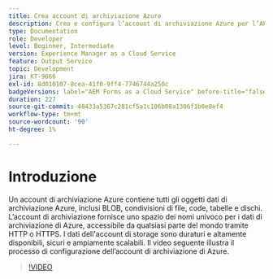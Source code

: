 ```yaml
---
title: Crea account di archiviazione Azure
description: Crea e configura l’account di archiviazione Azure per l’API Batch.
type: Documentation
role: Developer
level: Beginner, Intermediate
version: Experience Manager as a Cloud Service
feature: Output Service
topic: Development
jira: KT-9666
exl-id: 8d010107-8cea-41f0-9ff4-7746744a250c
badgeVersions: label="AEM Forms as a Cloud Service" before-title="false"
duration: 227
source-git-commit: 48433a5367c281cf5a1c106b08a1306f1b0e8ef4
workflow-type: tm+mt
source-wordcount: '90'
ht-degree: 1%

---
```


# Introduzione

Un account di archiviazione Azure contiene tutti gli oggetti dati di archiviazione Azure, inclusi BLOB, condivisioni di file, code, tabelle e dischi. L’account di archiviazione fornisce uno spazio dei nomi univoco per i dati di archiviazione di Azure, accessibile da qualsiasi parte del mondo tramite HTTP o HTTPS. I dati dell&#39;account di storage sono duraturi e altamente disponibili, sicuri e ampiamente scalabili.
Il video seguente illustra il processo di configurazione dell’account di archiviazione di Azure.

>[!VIDEO](https://video.tv.adobe.com/v/340127?quality=12&learn=on)

